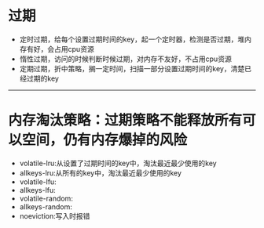 # 过期
* 定时过期，给每个设置过期时间的key，起一个定时器，检测是否过期，堆内存有好，会占用cpu资源
* 惰性过期，访问的时候判断时候过期，对内存不友好，不占用cpu资源
* 定期过期，折中策略，搁一定时间，扫描一部分设置过期时间的key，清楚已经过期的key



---


# 内存淘汰策略：过期策略不能释放所有可以空间，仍有内存爆掉的风险
* volatile-lru:从设置了过期时间的key中，淘汰最近最少使用的key
* allkeys-lru:从所有的key中，淘汰最近最少使用的key
* volatile-lfu:
* allkeys-lfu:
* volatile-random:
* allkeys-random:
* noeviction:写入时报错



